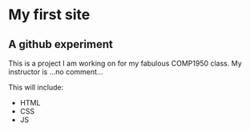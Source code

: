 # My first site
## A github experiment

This is a project I am working on for my fabulous COMP1950 class. My instructor is ...no comment...

This will include:

* HTML
* CSS
* JS